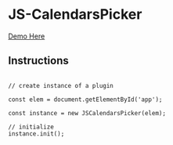 # JS-CalendarsPicker
[Demo Here](https://zohdi.me/js-calendarspicker)

## Instructions

```

// create instance of a plugin

const elem = document.getElementById('app');

const instance = new JSCalendarsPicker(elem);

// initialize
instance.init();

```
